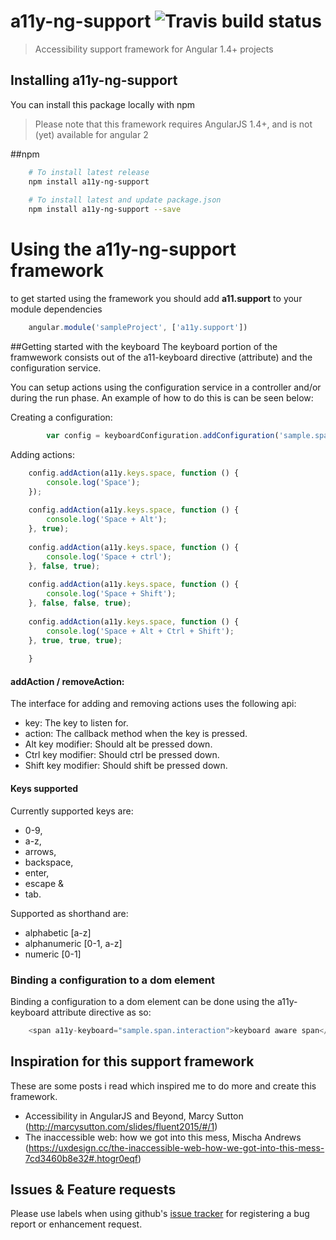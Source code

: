 # a11y-ng-support ![Travis build status](https://travis-ci.org/rrijnberk/a11y-ng-support.png?branch=master)

> Accessibility support framework for Angular 1.4+ projects

## Installing a11y-ng-support
You can install this package locally with npm
> Please note that this framework requires AngularJS 1.4+, and is not (yet) available for angular 2

##npm
```bash
    # To install latest release
    npm install a11y-ng-support
    
    # To install latest and update package.json 
    npm install a11y-ng-support --save
```

# Using the a11y-ng-support framework
to get started using the framework you should add **a11.support** to your module dependencies
```javascript
    angular.module('sampleProject', ['a11y.support'])
```


##Getting started with the keyboard 
The keyboard portion of the framwework consists out of the a11-keyboard directive (attribute) and the configuration service.

You can setup actions using the configuration service in a controller and/or during the run phase. An example of how to do this is can be seen below:

Creating a configuration:
```javascript
        var config = keyboardConfiguration.addConfiguration('sample.span.interaction');
```

Adding actions:
```javascript
    config.addAction(a11y.keys.space, function () {
        console.log('Space');
    });
    
    config.addAction(a11y.keys.space, function () {
        console.log('Space + Alt');
    }, true);
    
    config.addAction(a11y.keys.space, function () {
        console.log('Space + ctrl');
    }, false, true);
    
    config.addAction(a11y.keys.space, function () {
        console.log('Space + Shift');
    }, false, false, true);
    
    config.addAction(a11y.keys.space, function () {
        console.log('Space + Alt + Ctrl + Shift');
    }, true, true, true);
    
    }
```

#### addAction / removeAction: 
The interface for adding and removing actions uses the following api:

- key: The key to listen for.
- action: The callback method when the key is pressed.
- Alt key modifier: Should alt be pressed down.
- Ctrl key modifier: Should ctrl be pressed down.
- Shift key modifier: Should shift be pressed down.

#### Keys supported
Currently supported keys are:

- 0-9,
- a-z,
- arrows,
- backspace,
- enter,
- escape &
- tab.

Supported as shorthand are:

- alphabetic [a-z]
- alphanumeric [0-1, a-z]
- numeric [0-1]

### Binding a configuration to a dom element
Binding a configuration to a dom element can be done using the a11y-keyboard attribute directive as so: 
```javascript
    <span a11y-keyboard="sample.span.interaction">keyboard aware span</span>
```

## Inspiration for this support framework

These are some posts i read which inspired me to do more and create this framework.

- Accessibility in AngularJS and Beyond, Marcy Sutton (http://marcysutton.com/slides/fluent2015/#/1)
- The inaccessible web: how we got into this mess, Mischa Andrews (https://uxdesign.cc/the-inaccessible-web-how-we-got-into-this-mess-7cd3460b8e32#.htogr0eqf)

## Issues & Feature requests
Please use labels when using github's [issue tracker](https://github.com/rrijnberk/a11y-ng-support/issues) for registering a bug report or enhancement request. 
